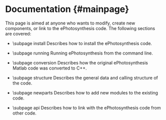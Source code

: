 # Documentation    {#mainpage}

This page is aimed at anyone who wants to modify, create new components, or link to 
the ePhotosynthesis code. The following sections are covered:

- \subpage install Describes how to install the ePhotosynthesis code.

- \subpage running Running ePhotosynthesis from the command line.

- \subpage conversion Describes how the original ePhotosynthesis Matlab code was converted to C++.

- \subpage structure Describes the general data and calling structure of the code.

- \subpage newparts Describes how to add new modules to the existing code.

- \subpage api Describes how to link with the ePhotosynthesis code from other code.
